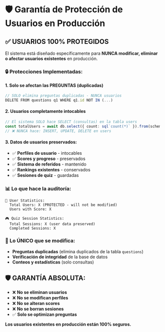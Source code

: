 # 🛡️ Garantía de Protección de Usuarios en Producción

## ✅ **USUARIOS 100% PROTEGIDOS**

El sistema está diseñado específicamente para **NUNCA modificar, eliminar o afectar usuarios existentes** en producción.

### 🔒 **Protecciones Implementadas:**

#### **1. Solo se afectan las PREGUNTAS (duplicadas)**
```typescript
// SOLO elimina preguntas duplicadas - NUNCA usuarios
DELETE FROM questions q1 WHERE q1.id NOT IN (...)
```

#### **2. Usuarios completamente intocables**
```typescript
// El sistema SOLO hace SELECT (consultas) en la tabla users
const totalUsers = await db.select({ count: sql`count(*)` }).from(schema.users);
// ❌ NUNCA hace: INSERT, UPDATE, DELETE en users
```

#### **3. Datos de usuarios preservados:**
- ✅ **Perfiles de usuario** - intocables
- ✅ **Scores y progreso** - preservados
- ✅ **Sistema de referidos** - mantenido
- ✅ **Rankings existentes** - conservados
- ✅ **Sesiones de quiz** - guardadas

### 📊 **Lo que hace la auditoría:**
```
👥 User Statistics:
  Total Users: X (PROTECTED - will not be modified)
  Users with Score: X
  
🎮 Quiz Session Statistics:
  Total Sessions: X (user data preserved)
  Completed Sessions: X
```

### 🎯 **Lo ÚNICO que se modifica:**
- **Preguntas duplicadas** (elimina duplicados de la tabla `questions`)
- **Verificación de integridad** de la base de datos
- **Conteos y estadísticas** (solo consultas)

## 🛡️ **GARANTÍA ABSOLUTA:**
- ❌ **No se eliminan usuarios**
- ❌ **No se modifican perfiles**
- ❌ **No se alteran scores**
- ❌ **No se borran sesiones**
- ✅ **Solo se optimizan preguntas**

**Los usuarios existentes en producción están 100% seguros.**